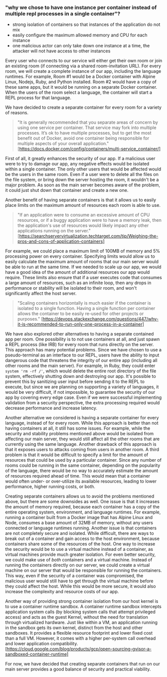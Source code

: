 ### "why we chose to have one instance per container instead of multiple repl processes in a single container"?
  - strong isolation of containers so that instances of the application do not mix
  - easily configure the maximum allowed memory and CPU for each instance
  - one malicious actor can only take down one instance at a time, the attacker will not have access to other instances

Every user who connects to our service will either get their own room or join an existing room (if connecting via a shared room-invitation URL).
For every room, we will create a complete instance of our app, including the language runtimes.
For example, Room #1 would be a Docker container with Alpine Linux, Nodejs, Ruby, and Python installed.
Room #2 would have a copy of these same apps, but it would be running on a separate Docker container.
When the users of the room select a language, the container will start a REPL process for that language.

We have decided to create a separate container for every room for a variety of reasons.

> "It is generally recommended that you separate areas of concern by using one service per container. That service may fork into multiple processes. It’s ok to have multiple processes, but to get the most benefit out of Docker, avoid one container being responsible for multiple aspects of your overall application."
[https://docs.docker.com/config/containers/multi-service_container/]

First of all, it greatly enhances the security of our app.
If a malicious user were to try to damage our app, any negative effects would be isolated within a single container. 
The only other users that would be affected would be the users in the same room.
Even if a user were to delete all the files on the file system, or bring down the server hosting the room, it wouldn't be a major problem.
As soon as the main server becomes aware of the problem, it could just shut down that container and create a new one.

Another benefit of having separate containers is that it allows us to easily place limits on the maximum amount of resources each room is able to use. 

> "If an application were to consume an excessive amount of CPU resources, or if a buggy application were to have a memory leak, then the application's use of resources would likely impact any other applications running on the server."
[https://searchservervirtualization.techtarget.com/tip/Weighing-the-pros-and-cons-of-application-containers]

For example, we could place a maximum limit of 100MB of memory and 5% processing power on every container.
Specifying limits would allow us to easily calculate the maximum amount of rooms that our main server would be able to run at the same time.
If we needed to scale up our app, we would have a good idea of the amount of additional resources our app would require.
These limits also ensure that if a user executes code that consumes a large amount of resources, such as an infinite loop, then any drops in performance or stability will be isolated to their room, and won't significantly affect the host server.

> "Scaling containers horizontally is much easier if the container is isolated to a single function. Having a single function per container allows the container to be easily re-used for other projects or purposes." [https://devops.stackexchange.com/questions/447/why-it-is-recommended-to-run-only-one-process-in-a-container]

We have also explored other alternatives to having a separate contained app per room.
One possibility is to not use containers at all, and just spawn a REPL process (like IRB) for every room that runs directly on  the server.
This approach has many potential problems.
Since we have chosen to use a pseudo-terminal as an interface to our REPL, users have the ability to input dangerous code that threatens the integrity of our entire app (including all other rooms and the main server).
For example, in Ruby, they could enter `system 'rm -rf /'`, which would delete the entire root directory of the file system, effectively shutting down and destroying our app.
It's possible to prevent this by sanitizing user input before sending it to the REPL to execute, but since we are planning on supporting a variety of languages, it would be very difficult, if not impossible, to guarantee the security of our app by covering every edge case.
Even if we were successful implementing validation from a security perspective, the extra processing required would decrease performance and increase latency.

Another alternative we considered is having a separate container for every language, instead of for every room.
While this approach is better than not having containers at all, it still has some issues.
For example, while the security and stability problems mentioned above would be isolated from affecting our main server, they would still affect all the other rooms that are currently using the same language.
Another drawback of this approach is that it exposes users to attacks coming from users in another room.
A third problem is that it would be difficult to specify a limit for the amount of resources that could be used by a particular container.
Since any number of rooms could be running in the same container, depending on the popularity of the language, there would be no way to accurately estimate the amount of resources required ahead of time.
This would mean that a container would often under- or over-utilize its available resources, leading to lower performance, higher running costs, or both.

Creating separate containers allows us to avoid the problems mentioned above, but there are some downsides as well.
One issue is that it increases the amount of memory required, because each container has a copy of the entire operating system, environment, and language runtimes.
For example, running a container built from a Docker image that has Alpine Linux and Node, consumes a base amount of 32MB of memory, without any users connected or language runtimes running.
Another issue is that containers are not completely secure and isolated.
While difficult, there are ways to break out of a container and gain access to the host environment, because containers share some of the resources of the host.
One way to increase the security would be to use a virtual machine instead of a container, as virtual machines provide much greater isolation.
For even better security, we could make use of *both* containers and a virtual machine.
Instead of running the containers directly on our server, we could create a virtual machine on our server that would be responsible for running the containers.
This way, even if the security of a container was compromised, the malicious user would still have to get through the virtual machine before they could affect the host.
While this would be more secure, it would also increase the complexity and resource costs of our app.

Another way of providing strong container isolation from our host kernel is to use a container runtime sandbox. A container runtime sandbox intercepts application system calls (by blocking system calls that attempt privileged access) and acts as the guest Kernel, without the need for translation through virtualized hardware. Just like within a VM, an application running in the sandbox gets its own kernel, distinct from the host and other sandboxes. It provides a flexible resource footprint and lower fixed cost than a full VM. However, it comes with a higher per-system call overhead and lower application compatibility. [https://cloud.google.com/blog/products/gcp/open-sourcing-gvisor-a-sandboxed-container-runtime]

For now, we have decided that creating separate containers that run on our main server provides a good balance of security and practical viability.
